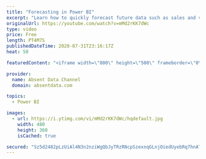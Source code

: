```yaml
---
title: "Forecasting in Power BI"
excerpt: "Learn how to quickly forecast future data such as sales and values with the analytics pane in Power BI."
originalUrl: https://youtube.com/watch?v=mMd2rKK7dWc
type: video
price: Free
length: PT4M7S
publishedDateTime: 2020-07-31T23:16:17Z
heat: 50

featuredContent: "<iframe width=\"800\" height=\"500\" frameborder=\"0\" src=\"https://www.youtube.com/embed/mMd2rKK7dWc\" allow=\"accelerometer; autoplay; encrypted-media; gyroscope; picture-in-picture\" allowfullscreen></iframe>"

provider:
  name: Absent Data Channel
  domain: absentdata.com

topics:
  - Power BI

images:
  - url: https://i.ytimg.com/vi/mMd2rKK7dWc/hqdefault.jpg
    width: 480
    height: 360
    isCached: true

secured: "Sz5d2482pLzUiAl4N3n2nziWgQbJyTRzRNcpSzexnqGLnjOiedUyebRq7hnATc0Qsirt7LbpztdXmy6FNafNhBoe8Ipis4P4kG4gjJOjrQpwJzhLxHDclGY9uZzv8tWfdps1znQARZu51iFUGHKZPPsPRd80M4tUMWmezImfnqB62wrwMPq1pj4Cm90/oQtSnx/Ah9fvclAf4xpzN7Awsc0dly1RCIAG0otPiVd1Ryh54/o4xdk40RQbG5LEGEcIwPF7stENHxNzpVyC/V4T/m3ekhY9zbA1m/ghJ/EFVMkqRzwoSFnKO0AQsp7XpU33L4Yj6ZnB0BxSCobFIjT+tJfmicVWFH0pUBaqBG+vmKUxVtmzmiVmVQUFmzsmhTaNb4dLAO3i7wZU4jl1Io08PXqBGmn4lHxOFVALsxJRB2Y=;/M/00uXnbS4NrLm1RoTS2A=="
---
```


